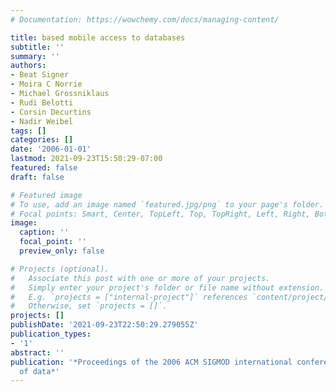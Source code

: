 ```yaml
---
# Documentation: https://wowchemy.com/docs/managing-content/

title: based mobile access to databases
subtitle: ''
summary: ''
authors:
- Beat Signer
- Moira C Norrie
- Michael Grossniklaus
- Rudi Belotti
- Corsin Decurtins
- Nadir Weibel
tags: []
categories: []
date: '2006-01-01'
lastmod: 2021-09-23T15:50:29-07:00
featured: false
draft: false

# Featured image
# To use, add an image named `featured.jpg/png` to your page's folder.
# Focal points: Smart, Center, TopLeft, Top, TopRight, Left, Right, BottomLeft, Bottom, BottomRight.
image:
  caption: ''
  focal_point: ''
  preview_only: false

# Projects (optional).
#   Associate this post with one or more of your projects.
#   Simply enter your project's folder or file name without extension.
#   E.g. `projects = ["internal-project"]` references `content/project/deep-learning/index.md`.
#   Otherwise, set `projects = []`.
projects: []
publishDate: '2021-09-23T22:50:29.279055Z'
publication_types:
- '1'
abstract: ''
publication: '*Proceedings of the 2006 ACM SIGMOD international conference on Management
  of data*'
---
```

